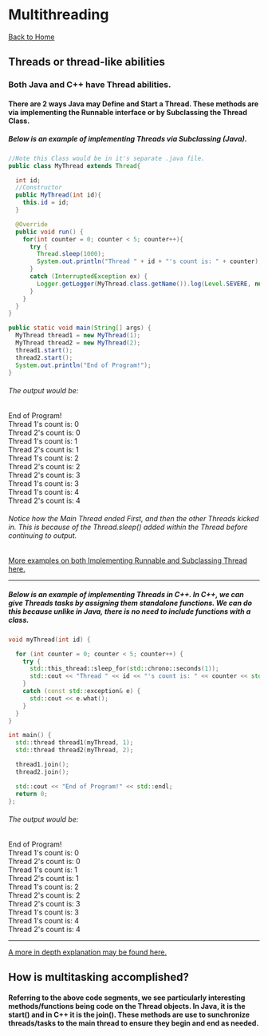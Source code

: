 # Multithreading
[Back to Home](README.md)
## Threads or thread-like abilities
### Both Java and C++ have Thread abilities.

#### There are 2 ways Java may Define and Start a Thread. These methods are via implementing the Runnable interface or by Subclassing the Thread Class.
##### Below is an example of implementing Threads via Subclassing (Java).

```Java
//Note this Class would be in it's separate .java file.
public class MyThread extends Thread{

  int id;
  //Constructor
  public MyThread(int id){
    this.id = id;
  }

  @Override
  public void run() {
    for(int counter = 0; counter < 5; counter++){
      try {
        Thread.sleep(1000);
        System.out.println("Thread " + id + "'s count is: " + counter);
      }
      catch (InterruptedException ex) {
        Logger.getLogger(MyThread.class.getName()).log(Level.SEVERE, null, ex);
      }
    }
  }
}

public static void main(String[] args) {
  MyThread thread1 = new MyThread(1);
  MyThread thread2 = new MyThread(2);
  thread1.start();
  thread2.start();
  System.out.println("End of Program!");
}

```
###### The output would be:  
End of Program!  
Thread 1's count is: 0  
Thread 2's count is: 0  
Thread 1's count is: 1  
Thread 2's count is: 1  
Thread 1's count is: 2  
Thread 2's count is: 2  
Thread 2's count is: 3  
Thread 1's count is: 3  
Thread 1's count is: 4  
Thread 2's count is: 4  

###### Notice how the Main Thread ended First, and then the other Threads kicked in. This is because of the Thread.sleep() added within the Thread before continuing to output.

[More examples on both Implementing Runnable and Subclassing Thread here. ](https://docs.oracle.com/javase/tutorial/essential/concurrency/runthread.html)

---

##### Below is an example of implementing Threads in C++. In C++, we can give Threads tasks by assigning them standalone functions. We can do this because unlike in Java, there is no need to include functions with a class.
```C++
void myThread(int id) {

  for (int counter = 0; counter < 5; counter++) {
    try {
      std::this_thread::sleep_for(std::chrono::seconds(1));
      std::cout << "Thread " << id << "'s count is: " << counter << std::endl;
    }
    catch (const std::exception& e) {
      std::cout << e.what();
    }
  }
}

int main() {
  std::thread thread1(myThread, 1);
  std::thread thread2(myThread, 2);

  thread1.join();
  thread2.join();

  std::cout << "End of Program!" << std::endl;
  return 0;
};
```

###### The output would be:  
End of Program!  
Thread 1's count is: 0  
Thread 2's count is: 0  
Thread 1's count is: 1  
Thread 2's count is: 1  
Thread 1's count is: 2  
Thread 2's count is: 2  
Thread 2's count is: 3  
Thread 1's count is: 3  
Thread 1's count is: 4  
Thread 2's count is: 4  

---

[A more in depth explanation may be found here.](http://www.cplusplus.com/reference/thread/thread/)

## How is multitasking accomplished?
#### Referring to the above code segments, we see particularly interesting methods/functions being code on the Thread objects. In Java, it is the start() and in C++ it is the join(). These methods are use to sunchronize threads/tasks to the main thread to ensure they begin and end as needed.
